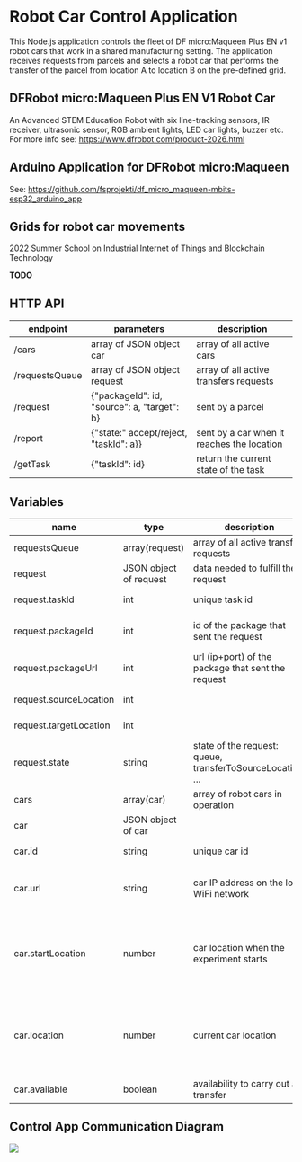 # Robot Car Control Application

This Node.js application controls the fleet of DF micro:Maqueen Plus EN v1 robot cars that work in a shared manufacturing setting. The application receives requests from parcels and selects a robot car that performs the transfer of the parcel from location A to location B on the pre-defined grid.

## DFRobot micro:Maqueen Plus EN V1 Robot Car
An Advanced STEM Education Robot with six line-tracking sensors, IR receiver, ultrasonic sensor, RGB ambient lights, LED car lights, buzzer etc.
For more info see: https://www.dfrobot.com/product-2026.html

## Arduino Application for DFRobot micro:Maqueen 
See: https://github.com/fsprojekti/df_micro_maqueen-mbits-esp32_arduino_app

## Grids for robot car movements

2022 Summer School on Industrial Internet of Things and Blockchain Technology

**TODO**


## HTTP API
|endpoint|parameters|description|
|----|----|-----------|
|/cars|array of JSON object car|array of all active cars|
|/requestsQueue|array of JSON object request|array of all active transfers requests|
|/request|{"packageId": id, "source": a, "target": b}|sent by a parcel|
|/report|{"state:" accept/reject, "taskId": a}}|sent by a car when it reaches the location|
|/getTask|{"taskId": id}|return the current state of the task|

## Variables

|name|type|description|value|
|----|----|-----------|-----|
|requestsQueue|array(request)|array of all active transfer requests|/|
|request|JSON object of request|data needed to fulfill the request|/|
|request.taskId|int|unique task id|starts from 0|
|request.packageId|int|id of the package that sent the request|defined by the package|
|request.packageUrl|int|url (ip+port) of the package that sent the request|read from the request|
|request.sourceLocation|int||from 1 to 7|
|request.targetLocation|int||from 1 to 7|
|request.state|string|state of the request: queue, transferToSourceLocation, ...||
|cars|array(car)|array of robot cars in operation||
|car|JSON object of car||
|car.id|string|unique car id|starts from 0|
|car.url|string|car IP address on the local WiFi network|defined in the config.json file|
|car.startLocation|number|car location when the experiment starts|1 to 4: production areas, 5, 6, 8 and 9: parking areas, 7: warehouse|
|car.location|number|current car location|1 to 4: production areas, 5, 6, 8 and 9: parking areas, 7: warehouse|
|car.available|boolean|availability to carry out a transfer|true / false |


## Control App Communication Diagram
[![](https://mermaid.ink/img/pako:eNqVVE2P0zAQ_Ssjn4oUqhVwilBXq8BKKxAbAeqpF8eeLEaJbcYOqFrtf2ccJ9tWqaBr5eCPN-P33kz8KJTTKEoR8NeAVuEHIx9I9jsLPLykaJTx0kaoQYa0obBbHlbp8KtrHE8lQeVsJNfBjfdL7PYUO2ISKiO_uIjgfiNBXUI9XgcaldEYIDqgRDNEkBBJ2tAirXMcoYpAD41cXRWQv_WbV_ksjfr1ZlOVc_z3Kfh9Q5tVFnWnCwiReX52SkbjbAFo9byYMvHOkiinnQR3IL0HP0Tm-gOfyRo7Lnkx4Dpd-Qy_SXAk47RRsuv24MkpDAFPEgRIQeAs3N7d3kMjgwkgmUrAjmXzHBQ72Toao17oTMXObEvoWcvqMgNg9mDpBSfKpU2EpFLoJy9mUgdT2qzK8DRAS4gwaiL8OWoyIySfNkPYX6hmm-ucImA135Vzoj6I-F8ND85a_HPW3dy0FxO6_3Sgk305pjMb-U87U4XGn2BuDUOooZsK9DJ_ZhWV632HzOXC_k4NSzgxOWrxllx_1ORLc95eZTLvzrVffYYQXF-fthyAKESP1Euj-cF6HN8MwXf2uBMlTzW2cujiTuzsE0MHr2XEj9pER6JsZRewEHKI7tveKlFGGnAGTY_ehHr6C-g1ncM)](https://mermaid.live/edit#pako:eNqVVE2P0zAQ_Ssjn4oUqhVwilBXq8BKKxAbAeqpF8eeLEaJbcYOqFrtf2ccJ9tWqaBr5eCPN-P33kz8KJTTKEoR8NeAVuEHIx9I9jsLPLykaJTx0kaoQYa0obBbHlbp8KtrHE8lQeVsJNfBjfdL7PYUO2ISKiO_uIjgfiNBXUI9XgcaldEYIDqgRDNEkBBJ2tAirXMcoYpAD41cXRWQv_WbV_ksjfr1ZlOVc_z3Kfh9Q5tVFnWnCwiReX52SkbjbAFo9byYMvHOkiinnQR3IL0HP0Tm-gOfyRo7Lnkx4Dpd-Qy_SXAk47RRsuv24MkpDAFPEgRIQeAs3N7d3kMjgwkgmUrAjmXzHBQ72Toao17oTMXObEvoWcvqMgNg9mDpBSfKpU2EpFLoJy9mUgdT2qzK8DRAS4gwaiL8OWoyIySfNkPYX6hmm-ucImA135Vzoj6I-F8ND85a_HPW3dy0FxO6_3Sgk305pjMb-U87U4XGn2BuDUOooZsK9DJ_ZhWV632HzOXC_k4NSzgxOWrxllx_1ORLc95eZTLvzrVffYYQXF-fthyAKESP1Euj-cF6HN8MwXf2uBMlTzW2cujiTuzsE0MHr2XEj9pER6JsZRewEHKI7tveKlFGGnAGTY_ehHr6C-g1ncM)